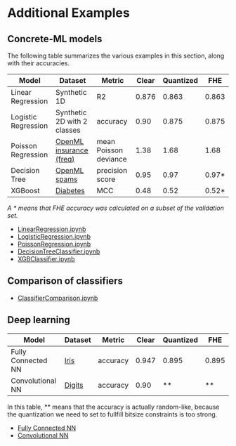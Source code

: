 # Additional Examples

## **Concrete-ML** models

The following table summarizes the various examples in this section, along with their accuracies.

| Model               | Dataset                                                   | Metric                | Clear | Quantized | FHE    |
| ------------------- | --------------------------------------------------------- | --------------------- | ----- | --------- | ------ |
| Linear Regression   | Synthetic 1D                                              | R2                    | 0.876 | 0.863     | 0.863  |
| Logistic Regression | Synthetic 2D with 2 classes                               | accuracy              | 0.90  | 0.875     | 0.875  |
| Poisson Regression  | [OpenML insurance (freq)](https://www.openml.org/d/41214) | mean Poisson deviance | 1.38  | 1.68      | 1.68   |
| Decision Tree       | [OpenML spams](https://www.openml.org/d/44)               | precision score       | 0.95  | 0.97      | 0.97\* |
| XGBoost             | [Diabetes](https://www.openml.org/d/37)                   | MCC                   | 0.48  | 0.52      | 0.52\* |

_A * means that FHE accuracy was calculated on a subset of the validation set._

- [LinearRegression.ipynb](https://github.com/zama-ai/concrete-ml/tree/main/docs/user/advanced_examples/LinearRegression.ipynb)
- [LogisticRegression.ipynb](https://github.com/zama-ai/concrete-ml/tree/main/docs/user/advanced_examples/LogisticRegression.ipynb)
- [PoissonRegression.ipynb](https://github.com/zama-ai/concrete-ml/tree/main/docs/user/advanced_examples/PoissonRegression.ipynb)
- [DecisionTreeClassifier.ipynb](https://github.com/zama-ai/concrete-ml/tree/main/docs/user/advanced_examples/DecisionTreeClassifier.ipynb)
- [XGBClassifier.ipynb](https://github.com/zama-ai/concrete-ml/tree/main/docs/user/advanced_examples/XGBClassifier.ipynb)

## Comparison of classifiers

- [ClassifierComparison.ipynb](https://github.com/zama-ai/concrete-ml/tree/main/docs/user/advanced_examples/ClassifierComparison.ipynb)

## Deep learning

| Model              | Dataset                                                                                          | Metric   | Clear | Quantized | FHE   |
| ------------------ | ------------------------------------------------------------------------------------------------ | -------- | ----- | --------- | ----- |
| Fully Connected NN | [Iris](https://www.openml.org/d/61)                                                              | accuracy | 0.947 | 0.895     | 0.895 |
| Convolutional NN   | [Digits](https://scikit-learn.org/stable/modules/generated/sklearn.datasets.load%5C_digits.html) | accuracy | 0.90  | \*\*      | \*\*  |

In this table, \*\* means that the accuracy is actually random-like, because the quantization we need to set to fullfill bitsize constraints is too strong.

- [Fully Connected NN](https://github.com/zama-ai/concrete-ml/tree/main/docs/user/advanced_examples/FullyConnectedNeuralNetwork.ipynb)
- [Convolutional NN](https://github.com/zama-ai/concrete-ml/tree/main/docs/user/advanced_examples/ConvolutionalNeuralNetwork.ipynb)
